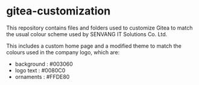 # gitea-customization

This repository contains files and folders used to customize Gitea
to match the usual colour scheme used by SENVANG IT Solutions Co. Ltd.

This includes a custom home page and a modified theme to match the
colours used in the company logo, which are:

+ background : #003060
+ logo text  : #0080C0
+ ornaments  : #FFDE80
